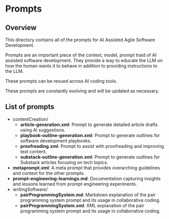 # Prompts

## Overview
This directory contains all of the prompts for AI Assisted Agile Software Development.

Prompts are an important piece of the context, model, prompt traid of AI assisted
software development. They provide a way to educate the LLM on how the human wants
it to behave in addition to providing instructions to the LLM.

These prompts can be resued across AI coding tools.

These prompts are constantly evolving and will be updated as necessary.

## List of prompts

- contentCreation/
  - **article-generation.xml**: Prompt to generate detailed article drafts using AI suggestions.
  - **playbook-outline-generation.xml**: Prompt to generate outlines for software development playbooks.
  - **proofreading.xml**: Prompt to assist with proofreading and improving text content.
  - **substack-outline-generation.xml**: Prompt to generate outlines for Substack articles focusing on tech topics.
- **metaprompt.xml**: A meta prompt that provides overarching guidelines and context for the other prompts.
- **prompt-engineering-learnings.md**: Documentation capturing insights and lessons learned from prompt engineering experiments.
- writingSoftware/
  - **pairProgrammingSystem.md**: Markdown explanation of the pair programming system prompt and its usage in collaborative coding.
  - **pairProgrammingSystem.xml**: XML explanation of the pair programming system prompt and its usage in collaborative coding.
